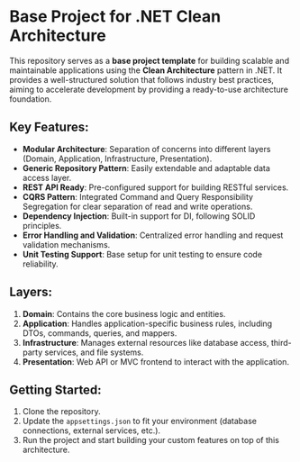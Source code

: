 # Base Project for .NET Clean Architecture

This repository serves as a **base project template** for building scalable and maintainable applications using the **Clean Architecture** pattern in .NET. It provides a well-structured solution that follows industry best practices, aiming to accelerate development by providing a ready-to-use architecture foundation.

## Key Features:
- **Modular Architecture**: Separation of concerns into different layers (Domain, Application, Infrastructure, Presentation).
- **Generic Repository Pattern**: Easily extendable and adaptable data access layer.
- **REST API Ready**: Pre-configured support for building RESTful services.
- **CQRS Pattern**: Integrated Command and Query Responsibility Segregation for clear separation of read and write operations.
- **Dependency Injection**: Built-in support for DI, following SOLID principles.
- **Error Handling and Validation**: Centralized error handling and request validation mechanisms.
- **Unit Testing Support**: Base setup for unit testing to ensure code reliability.

## Layers:
1. **Domain**: Contains the core business logic and entities.
2. **Application**: Handles application-specific business rules, including DTOs, commands, queries, and mappers.
3. **Infrastructure**: Manages external resources like database access, third-party services, and file systems.
4. **Presentation**: Web API or MVC frontend to interact with the application.

## Getting Started:
1. Clone the repository.
2. Update the `appsettings.json` to fit your environment (database connections, external services, etc.).
3. Run the project and start building your custom features on top of this architecture.
